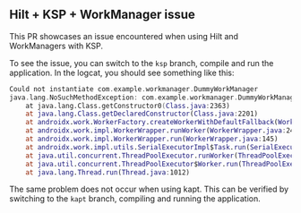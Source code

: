 ## Hilt + KSP + WorkManager issue

This PR showcases an issue encountered when using Hilt and WorkManagers with KSP.

To see the issue, you can switch to the `ksp` branch, compile and run the application.
In the logcat, you should see something like this:

```kotlin
Could not instantiate com.example.workmanager.DummyWorkManager
java.lang.NoSuchMethodException: com.example.workmanager.DummyWorkManager.<init> [class android.content.Context, class androidx.work.WorkerParameters]
	at java.lang.Class.getConstructor0(Class.java:2363)
	at java.lang.Class.getDeclaredConstructor(Class.java:2201)
	at androidx.work.WorkerFactory.createWorkerWithDefaultFallback(WorkerFactory.java:95)
	at androidx.work.impl.WorkerWrapper.runWorker(WorkerWrapper.java:243)
	at androidx.work.impl.WorkerWrapper.run(WorkerWrapper.java:145)
	at androidx.work.impl.utils.SerialExecutorImpl$Task.run(SerialExecutorImpl.java:96)
	at java.util.concurrent.ThreadPoolExecutor.runWorker(ThreadPoolExecutor.java:1137)
	at java.util.concurrent.ThreadPoolExecutor$Worker.run(ThreadPoolExecutor.java:637)
	at java.lang.Thread.run(Thread.java:1012)
```

The same problem does not occur when using kapt. 
This can be verified by switching to the `kapt` branch, compiling and running the application.